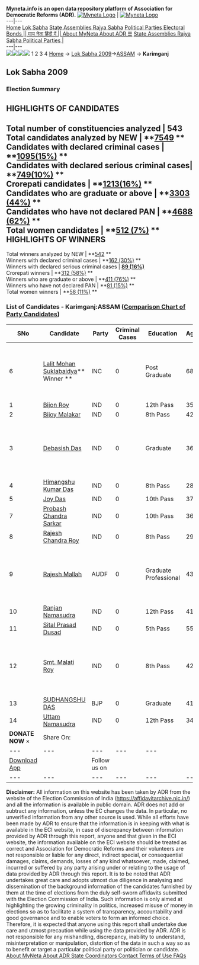 **Myneta.info is an open data repository platform of Association for Democratic Reforms (ADR).**
[![Myneta Logo](https://www.myneta.info/lib/img/myneta-logo.png)](https://www.myneta.info/) | [![Myneta Logo](https://www.myneta.info/lib/img/adr-logo.png)](https://adrindia.org)  
---|---  
[Home](https://www.myneta.info/) [Lok Sabha](https://www.myneta.info/#ls "Lok Sabha") [ State Assemblies ](https://www.myneta.info/#sa "State Assemblies") [Rajya Sabha](https://www.myneta.info/#rs "Rajya Sabha") [Political Parties ](https://www.myneta.info/party "Political Parties") [ Electoral Bonds ](https://www.myneta.info/electoral_bonds "Electoral Bonds") [ || माय नेता हिंदी में || ](https://translate.google.co.in/translate?prev=hp&hl=en&js=y&u=www.myneta.info&sl=en&tl=hi&history_state0=) [ About MyNeta ](https://adrindia.org/content/about-myneta) [ About ADR ](https://adrindia.org/about-adr/who-we-are) [☰](javascript:void\(0\))
[ State Assemblies ](https://www.myneta.info/#sa "State Assemblies") [ Rajya Sabha ](https://www.myneta.info/#rs "Rajya Sabha") [ Political Parties ](https://www.myneta.info/party "Political Parties")
|   
---|---  
![](https://www.myneta.info/lib/img/banner/banner-1.png)![](https://www.myneta.info/lib/img/banner/banner-2.png)![](https://www.myneta.info/lib/img/banner/banner-3.png)![](https://www.myneta.info/lib/img/banner/banner-4.png)
1  2  3  4 
[Home](https://www.myneta.info/) → [Lok Sabha 2009](https://www.myneta.info/ls2009/)→[ASSAM](https://www.myneta.info/ls2009/index.php?action=show_constituencies&state_id=3) → **Karimganj**
### 
## Lok Sabha 2009
###  Election Summary 
HIGHLIGHTS OF CANDIDATES  
---  
Total number of constituencies analyzed |  543   
Total candidates analyzed by NEW | **[7549](https://www.myneta.info/ls2009/index.php?action=summary&subAction=candidates_analyzed&sort=candidate#summary) **  
Candidates with declared criminal cases | **[1095(15%)](https://www.myneta.info/ls2009/index.php?action=summary&subAction=crime&sort=candidate#summary) **  
Candidates with declared serious criminal cases| **[749(10%)](https://www.myneta.info/ls2009/index.php?action=summary&subAction=serious_crime&sort=candidate#summary) **  
Crorepati candidates | **[1213(16%)](https://www.myneta.info/ls2009/index.php?action=summary&subAction=crorepati&sort=candidate#summary) **  
Candidates who are graduate or above | **[3303 (44%)](https://www.myneta.info/ls2009/index.php?action=summary&subAction=education&sort=candidate#summary) **  
Candidates who have not declared PAN | **[4688 (62%)](https://www.myneta.info/ls2009/index.php?action=summary&subAction=without_pan&sort=candidate#summary) **  
Total women candidates | **[512 (7%)](https://www.myneta.info/ls2009/index.php?action=summary&subAction=women_candidate&sort=candidate#summary) **  
HIGHLIGHTS OF WINNERS  
---  
Total winners analyzed by NEW | **[542](https://www.myneta.info/ls2009/index.php?action=summary&subAction=winner_analyzed&sort=candidate#summary) **  
Winners with declared criminal cases | **[162 (30%)](https://www.myneta.info/ls2009/index.php?action=summary&subAction=winner_crime&sort=candidate#summary) **  
Winners with declared serious criminal cases | **[89 (16%)](https://www.myneta.info/ls2009/index.php?action=summary&subAction=winner_serious_crime&sort=candidate#summary)**  
Crorepati winners | **[312 (58%)](https://www.myneta.info/ls2009/index.php?action=summary&subAction=winner_crorepati&sort=candidate#summary) **  
Winners who are graduate or above | **[411 (76%)](https://www.myneta.info/ls2009/index.php?action=summary&subAction=winner_education&sort=candidate#summary) **  
Winners who have not declared PAN | **[81 (15%)](https://www.myneta.info/ls2009/index.php?action=summary&subAction=winner_without_pan&sort=candidate#summary) **  
Total women winners | **[58 (11%)](https://www.myneta.info/ls2009/index.php?action=summary&subAction=winner_women&sort=candidate#summary) **  
### List of Candidates - Karimganj:ASSAM ([Comparison Chart of Party Candidates](https://www.myneta.info/ls2009/comparisonchart.php?constituency_id=25))
SNo | Candidate| Party| Criminal Cases| Education| Age| Total Assets| Liabilities  
---|---|---|---|---|---|---|---  
6  | [Lalit Mohan Suklabaidya](https://www.myneta.info/ls2009/candidate.php?candidate_id=677)** Winner ** | INC | 0 | Post Graduate| 68 | ![](https://myneta.info/image_v2.php?myneta_folder=ls2009&candidate_id=677&col=ta) | ![](https://myneta.info/image_v2.php?myneta_folder=ls2009&candidate_id=677&col=lia)  
1  | [Bijon Roy](https://www.myneta.info/ls2009/candidate.php?candidate_id=1178) | IND | 0 | 12th Pass| 35 | Rs 10,000 ~ 10 Thou+ | Rs 0 ~   
2  | [Bijoy Malakar](https://www.myneta.info/ls2009/candidate.php?candidate_id=1186) | IND | 0 | 8th Pass| 42 | Rs 30,000 ~ 30 Thou+ | Rs 0 ~   
3  | [Debasish Das](https://www.myneta.info/ls2009/candidate.php?candidate_id=1182) | IND | 0 | Graduate| 36 | ![](https://myneta.info/image_v2.php?myneta_folder=ls2009&candidate_id=1182&col=ta) | ![](https://myneta.info/image_v2.php?myneta_folder=ls2009&candidate_id=1182&col=lia)  
4  | [Himangshu Kumar Das](https://www.myneta.info/ls2009/candidate.php?candidate_id=1187) | IND | 0 | 8th Pass| 28 | Rs 30,000 ~ 30 Thou+ | Rs 0 ~   
5  | [Joy Das](https://www.myneta.info/ls2009/candidate.php?candidate_id=1181) | IND | 0 | 10th Pass| 37 | Rs 9,03,488 ~ 9 Lacs+ | Rs 2,027 ~ 2 Thou+  
7  | [Probash Chandra Sarkar](https://www.myneta.info/ls2009/candidate.php?candidate_id=1177) | IND | 0 | 10th Pass| 36 | Rs 40,000 ~ 40 Thou+ | Rs 0 ~   
8  | [Rajesh Chandra Roy](https://www.myneta.info/ls2009/candidate.php?candidate_id=1185) | IND | 0 | 8th Pass| 29 | Rs 25,000 ~ 25 Thou+ | Rs 0 ~   
9  | [Rajesh Mallah](https://www.myneta.info/ls2009/candidate.php?candidate_id=676) | AUDF | 0 | Graduate Professional| 43 | ![](https://myneta.info/image_v2.php?myneta_folder=ls2009&candidate_id=676&col=ta) | ![](https://myneta.info/image_v2.php?myneta_folder=ls2009&candidate_id=676&col=lia)  
10  | [Ranjan Namasudra](https://www.myneta.info/ls2009/candidate.php?candidate_id=1179) | IND | 0 | 12th Pass| 41 | Rs 25,000 ~ 25 Thou+ | Rs 0 ~   
11  | [Sital Prasad Dusad](https://www.myneta.info/ls2009/candidate.php?candidate_id=1184) | IND | 0 | 5th Pass| 55 | Rs 20,000 ~ 20 Thou+ | Rs 0 ~   
12  | [Smt. Malati Roy](https://www.myneta.info/ls2009/candidate.php?candidate_id=1188) | IND | 0 | 8th Pass| 42 | ![](https://myneta.info/image_v2.php?myneta_folder=ls2009&candidate_id=1188&col=ta) | ![](https://myneta.info/image_v2.php?myneta_folder=ls2009&candidate_id=1188&col=lia)  
13  | [SUDHANGSHU DAS](https://www.myneta.info/ls2009/candidate.php?candidate_id=675) | BJP | 0 | Graduate| 41 | Rs 17,52,528 ~ 17 Lacs+ | Rs 0 ~   
14  | [Uttam Namasudra](https://www.myneta.info/ls2009/candidate.php?candidate_id=1180) | IND | 0 | 12th Pass| 34 | Rs 42,000 ~ 42 Thou+ | Rs 0 ~   
|  **DONATE NOW** × |  Share On:  | [](https://api.whatsapp.com/send?text=https%3A%2F%2Fmyneta.info%2Fpunjab2022%2Findex.php%3Faction%3Dshow_constituencies%26state_id%3D19) | [](https://www.facebook.com/sharer/sharer.php?u=https%3A%2F%2Fmyneta.info%2Fpunjab2022%2Findex.php%3Faction%3Dshow_constituencies%26state_id%3D19) | [](https://twitter.com/share?url=https%3A%2F%2Fmyneta.info%2Fpunjab2022%2Findex.php%3Faction%3Dshow_constituencies%26state_id%3D19)  
---|---|---|---|---  
| [ Download App ](https://play.google.com/store/apps/details?id=com.webrosoft.myneta1&pcampaignid=pcampaignidMKT-Other-global-all-co-prtnr-py-PartBadge-Mar2515-1) | [](https://play.google.com/store/apps/details?id=com.webrosoft.myneta1&pcampaignid=pcampaignidMKT-Other-global-all-co-prtnr-py-PartBadge-Mar2515-1) |  Follow us on  | [](https://www.facebook.com/adrindia.org/) | [](https://twitter.com/adrspeaks) | [](https://groups.google.com/g/national-election-watch?hl=en&pli=1) | [](https://www.instagram.com/adrspeaks/) | [](https://www.youtube.com/user/adrspeaks) | [](https://sharechat.com/profile/adrspeaks)  
---|---|---|---|---|---|---|---|---  
**Disclaimer:** All information on this website has been taken by ADR from the website of the Election Commission of India (https://affidavitarchive.nic.in/) and all the information is available in public domain. ADR does not add or subtract any information, unless the EC changes the data. In particular, no unverified information from any other source is used. While all efforts have been made by ADR to ensure that the information is in keeping with what is available in the ECI website, in case of discrepancy between information provided by ADR through this report, anyone and that given in the ECI website, the information available on the ECI website should be treated as correct and Association for Democratic Reforms and their volunteers are not responsible or liable for any direct, indirect special, or consequential damages, claims, demands, losses of any kind whatsoever, made, claimed, incurred or suffered by any party arising under or relating to the usage of data provided by ADR through this report. It is to be noted that ADR undertakes great care and adopts utmost due diligence in analysing and dissemination of the background information of the candidates furnished by them at the time of elections from the duly self-sworn affidavits submitted with the Election Commission of India. Such information is only aimed at highlighting the growing criminality in politics, increased misuse of money in elections so as to facilitate a system of transparency, accountability and good governance and to enable voters to form an informed choice. Therefore, it is expected that anyone using this report shall undertake due care and utmost precaution while using the data provided by ADR. ADR is not responsible for any mishandling, discrepancy, inability to understand, misinterpretation or manipulation, distortion of the data in such a way so as to benefit or target a particular political party or politician or candidate. 
[ About MyNeta ](https://adrindia.org/content/about-myneta) [ About ADR ](https://adrindia.org/about-adr/who-we-are) [ State Coordinators ](https://adrindia.org/about-adr/state-coordinators) [ Contact ](https://adrindia.org/contact-us) [ Terms of Use ](https://adrindia.org/content/adr-terms-use) [ FAQs ](https://adrindia.org/content/faqs)
